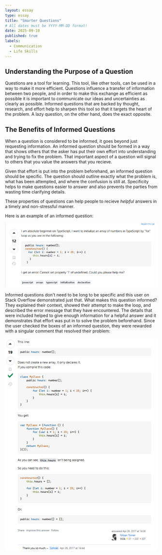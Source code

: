 ```yaml
---
layout: essay
type: essay
title: "Smarter Questions"
# All dates must be YYYY-MM-DD format!
date: 2025-09-10
published: true
labels:
  - Communication
  - Life Skills
---
```




## Understanding the Purpose of a Question

Questions are a tool for learning. This tool, like other tools, can be used in a way to make it more efficient. Questions influence a transfer of information between two people, and in order to make this exchange as efficient as possible it is important to communicate our ideas and uncertainties as clearly as possible. Informed questions that are backed by thought, research, and effort help to sharpen this tool so that it targets the heart of the problem. A lazy question, on the other hand, does the exact opposite. 

## The Benefits of Informed Questions

When a question is considered to be informed, it goes beyond just requesting information. An informed question should be formed in a way that shows others that the asker has put their own effort into understanding and trying to fix the problem. That important aspect of a question will signal to others that you value the answers that you recieve. 

Given that effort is put into the problem beforehand, an informed question should be specific. The question should outline exactly what the problem is, what has been attempted, and where the confusion is still at. Specificity helps to make questions easier to answer and also prevents the parties from wasting time clarifying details.

These properties of questions can help people to recieve *helpful* answers in a timely and non-stressful manner.

Here is an example of an informed question:

![Smart question example](../img/smartquestions/smartquestion.png)

Informed questions don't need to be long to be specific and this user on Stack Overflow demonstrated just that. What makes this question informed? They explained their context, showed their attempt to make the loop, and described the error message that they have encountered. The details that were included helped to give enough information for a helpful answer and it demonstrates that effort was put in to solve the problem beforehand. Since the user checked the boxes of an informed question, they were rewarded with a singular comment that resolved their problem:

![Smart answer example](../img/smartquestions/smartanswer.png)

